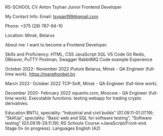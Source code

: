 RS-SCHOOL CV
Anton Tsyhan
Junior Frontend Developer

My Contact Info:
Email: tsygan199@gmail.com

Phone: +375 (29) 767-94-10

Location: Minsk, Belarus

About me:
I want to become a Frontend Developer.

Skills and Proficiency:
HTML, CSS
JavaScript
SQL
VS Code
Git
Redis, DBeaver, PuTTY
Postman, Swagger
RabbitMQ
Code example
Experience

October 2022- November 2022
iFuture Belarus, Minsk - QA Engineer (full-time work).
https://marathonbet.by


March 2022- October 2022
TCP-Soft, Minsk - QA Engineer (full-time work).


December 2020- February 2022
xquanto.com, Moscow - QA Engineer (full-time work).
Executable functions: testing webapp for trading crypto derivatives.

Education
BNTU, speciality: “Industrial and civil builds” (01.09.11-01.07.19);
“SkillUp”, speciality: “Basic web and SQL for software testing”, “Software testing” (03.09.19-29.11.19);
RS Schools Course «JavaScript/Front-end. Stage 0» (in progress).
Languages
English (A2)